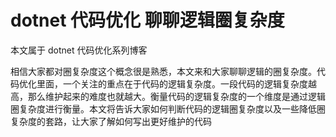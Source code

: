 # dotnet 代码优化 聊聊逻辑圈复杂度

本文属于 dotnet 代码优化系列博客

相信大家都对圈复杂度这个概念很是熟悉，本文来和大家聊聊逻辑的圈复杂度。代码优化里面，一个关注的重点在于代码的逻辑复杂度。一段代码的逻辑复杂度越高，那么维护起来的难度也就越大。衡量代码的逻辑复杂度的一个维度是通过逻辑圈复杂度进行衡量。本文将告诉大家如何判断代码的逻辑圈复杂度以及一些降低圈复杂度的套路，让大家了解如何写出更好维护的代码

<!--more-->
<!-- CreateTime:2022/11/21 8:30:16 -->


<!-- 草稿 -->

<!-- 

非技术 因为了解或认知不全 对同一事物有自相矛盾的描述



 -->